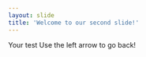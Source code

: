 ```yaml
---
layout: slide
title: 'Welcome to our second slide!'
---
```

Your test
Use the left arrow to go back!
